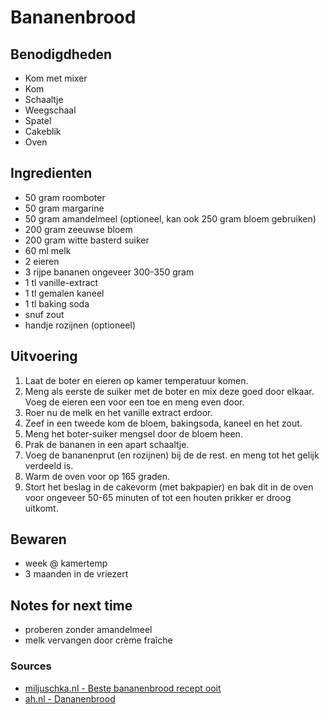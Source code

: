 # Bananenbrood



## Benodigdheden

* Kom met mixer
* Kom
* Schaaltje
* Weegschaal
* Spatel
* Cakeblik
* Oven

## Ingredienten

* 50 gram roomboter
* 50 gram margarine
* 50 gram amandelmeel (optioneel, kan ook 250 gram bloem gebruiken)
* 200 gram zeeuwse bloem
* 200 gram witte basterd suiker
* 60 ml melk
* 2 eieren
* 3 rijpe bananen ongeveer 300-350 gram
* 1 tl vanille-extract
* 1 tl gemalen kaneel
* 1 tl baking soda
* snuf zout
* handje rozijnen (optioneel)

## Uitvoering

1. Laat de boter en eieren op kamer temperatuur komen.
2. Meng als eerste de suiker met de boter en mix deze goed door elkaar. Voeg de eieren een voor een toe en meng even door.
3. Roer nu de melk en het vanille extract erdoor.
4. Zeef in een tweede kom de bloem, bakingsoda, kaneel en het zout.
5. Meng het boter-suiker mengsel door de bloem heen.
6. Prak de bananen in een apart schaaltje.
7. Voeg de bananenprut (en rozijnen) bij de de rest. en meng tot het gelijk verdeeld is.
8. Warm de oven voor op 165 graden.
8. Stort het beslag in de cakevorm (met bakpapier) en bak dit in de oven voor ongeveer 50-65 minuten of tot een houten prikker er droog uitkomt.


## Bewaren

* week @ kamertemp
* 3 maanden in de vriezert

## Notes for next time

* proberen zonder amandelmeel
* melk vervangen door crème fraîche

### Sources
* [miljuschka.nl - Beste bananenbrood recept ooit](https://miljuschka.nl/cake-recepten/het-beste-bananenbrood-recept-ooit)
* [ah.nl - Dananenbrood](https://www.ah.nl/allerhande/recept/R-R911220/bananenbrood)
